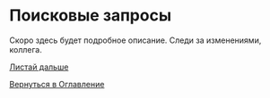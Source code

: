 # Поисковые запросы

Скоро здесь будет подробное описание. Следи за изменениями, коллега.

[Листай дальше](093-billing-online-analytics.md)

[Вернуться в Оглавление](Readme.md)
